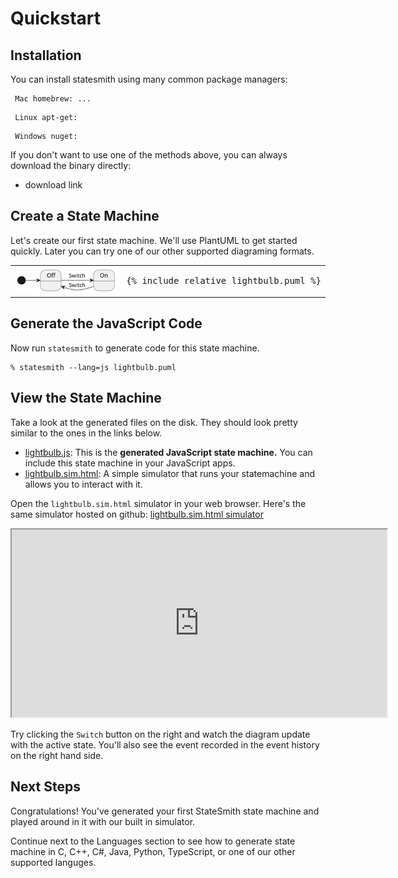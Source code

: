 # Quickstart


## Installation

You can install statesmith using many common package managers:

```
 Mac homebrew: ...
```

```
 Linux apt-get:
```

```
 Windows nuget:
```



If you don't want to use one of the methods above, you can always download the binary directly:
* download link


## Create a State Machine

Let's create our first state machine. We'll use PlantUML to get started quickly. Later you can try one of our other supported diagraming formats.

<table>
<tr>
<td>

<img src="lightbulb.svg">

</td>
<td>
<pre>
{% include_relative lightbulb.puml %}
</pre>
</td>
</tr>
</table>

## Generate the JavaScript Code

Now run `statesmith` to generate code for this state machine.

```
% statesmith --lang=js lightbulb.puml
```

## View the State Machine

Take a look at the generated files on the disk. They should look pretty similar to the ones in the links below.

* [lightbulb.js](lightbulb.js): This is the **generated JavaScript state machine.** You can include this state machine in your JavaScript apps.
* [lightbulb.sim.html](lightbulb.sim.html): A simple simulator that runs your statemachine and allows you to interact with it.

Open the `lightbulb.sim.html` simulator in your web browser. Here's the same simulator hosted on github: [lightbulb.sim.html simulator](https://emmby.github.io/statesmith-simplified/languages/lightbulb.sim.html)


<iframe height="300" width="600" src="https://emmby.github.io/statesmith-simplified/languages/lightbulb.sim.html"></iframe>

Try clicking the `Switch` button on the right and watch the diagram update with the active state. You'll also see the event recorded in the event history on the right hand side.


## Next Steps

Congratulations! You've generated your first StateSmith state machine and played around in it with our built in simulator.

Continue next to the Languages section to see how to generate state machine in C, C++, C#, Java, Python, TypeScript, or one of our other supported languges. 
